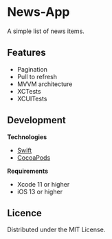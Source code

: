 # News-App

A simple list of news items.

## Features

- Pagination
- Pull to refresh
- MVVM architecture
- XCTests
- XCUITests

## Development

**Technologies**

- [Swift](https://swift.org/)
- [CocoaPods](https://cocoapods.org/)

**Requirements**

- Xcode 11 or higher
- iOS 13 or higher

## Licence

Distributed under the MIT License.
